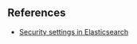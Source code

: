 ## References
* [Security settings in Elasticsearch](https://www.elastic.co/guide/en/elasticsearch/reference/current/security-settings.html)